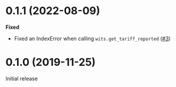 0.1.1 (2022-08-09)
==================

**Fixed**
- Fixed an IndexError when calling `wits.get_tariff_reported` ([#3](https://github.com/mwouts/world_trade_data/issues/3))


0.1.0 (2019-11-25)
==================

Initial release
